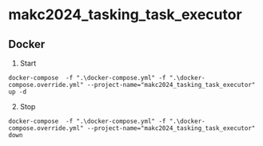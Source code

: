 # makc2024_tasking_task_executor

## Docker

1. Start

```
docker-compose  -f ".\docker-compose.yml" -f ".\docker-compose.override.yml" --project-name="makc2024_tasking_task_executor" up -d
```

2. Stop

```
docker-compose  -f ".\docker-compose.yml" -f ".\docker-compose.override.yml" --project-name="makc2024_tasking_task_executor" down
```